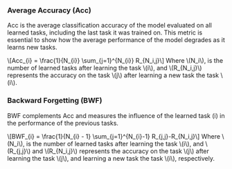 ---
---
<!-- 
## Metrics -->

### Average Accuracy (Acc)
Acc is the average classification accuracy of the model evaluated on all learned tasks, including the last task it was trained on. This metric is essential to show how the average performance of the model degrades as it learns new tasks. 

<!DOCTYPE html>
<html>
<head>
  <meta charset="utf-8">
  <meta name="viewport" content="width=device-width">
  <script src="https://polyfill.io/v3/polyfill.min.js?features=es6"></script>
  <script id="MathJax-script" async
          src="https://cdn.jsdelivr.net/npm/mathjax@3/es5/tex-mml-chtml.js">
  </script>
</head>
<body>
<p>
  \[Acc_{i} = \frac{1}{N_{i}} \sum_{j=1}^{N_{i}} R_{N_i,j}\]
  Where \(N_i\), is the number of learned tasks after learning the task \(i\), and \(R_{N_i,j}\) represents the accuracy on the task \(j\) after learning a new task the task \(i\).
</p>
</body>
</html>

### Backward Forgetting (BWF)
BWF complements Acc and measures the influence of the learned task \(i\) in the performance of the previous tasks.

<!DOCTYPE html>
<html>
<head>
  <meta charset="utf-8">
  <meta name="viewport" content="width=device-width">
  <script src="https://polyfill.io/v3/polyfill.min.js?features=es6"></script>
  <script id="MathJax-script" async
          src="https://cdn.jsdelivr.net/npm/mathjax@3/es5/tex-mml-chtml.js">
  </script>
</head>
<body>
<p>
  \[BWF_{i} = \frac{1}{N_{i} - 1} \sum_{j=1}^{N_{i}-1} R_{j,j}-R_{N_i,j}\]
  Where \(N_i\), is the number of learned tasks after learning the task \(i\), and \(R_{j,j}\) and \(R_{N_i,j}\) represents the accuracy on the task \(j\) after learning the task \(j\), and learning a new task the task \(i\), respectively.
</p>
</body>
</html>
